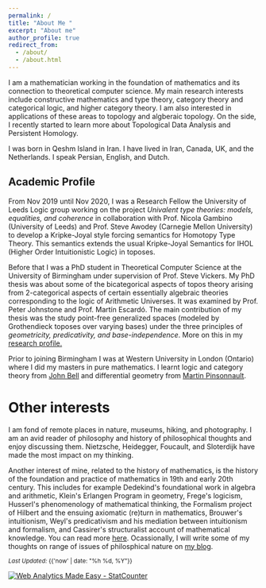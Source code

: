 ```yaml
---
permalink: /
title: "About Me "
excerpt: "About me"
author_profile: true
redirect_from: 
  - /about/
  - /about.html
---
```



I am a mathematician working in the foundation of mathematics and its connection to theoretical computer science. My main research interests include constructive mathematics and type theory, category theory and categorical logic, and higher category theory. I am also interested in applications of these areas to topology and algberaic topology. On the side, I recently started to learn more about Topological Data Analysis and Persistent Homology. 

I was born in Qeshm Island in Iran. I have lived in Iran, Canada, UK, and the Netherlands. I speak Persian, English, and Dutch. 	


## Academic Profile

From Nov 2019 until Nov 2020, I was a Research Fellow the University of Leeds Logic group working on the project <em>Univalent type theories: models, equalities, and coherence</em> in collaboration with Prof. Nicola Gambino (University of Leeds) and Prof. Steve Awodey (Carnegie Mellon University) to develop a Kripke-Joyal style forcing semantics for Homotopy Type Theory. This semantics extends the usual Kripke-Joyal Semantics for IHOL (Higher Order Intuitionistic Logic) in toposes. 

Before that I was a PhD student in Theoretical Computer Science at the University of Birmingham under supervision of Prof. Steve Vickers. My PhD thesis was about some of the bicategorical aspects of topos theory arising from 2-categorical aspects of certain essentially algebraic theories corresponding to the logic of Arithmetic Universes. It was examined by Prof. Peter Johnstone and Prof. Martín Escardó. The main contribution of my thesis was the study point-free generalized spaces (modeled by Grothendieck toposes over varying bases) under the three principles of <em>geometricity, predicativity, and base-independence</em>. More on this in my <a href="/research/" target="_blank">research profile.</a>

Prior to joining Birmingham I was at Western University in London (Ontario) where I did my masters in pure mathematics. I learnt logic and category theory from <a href="https://www.uwo.ca/philosophy/people/bell.html" target="_blank">John Bell</a> and differential geometry from <a href="http://www-home.math.uwo.ca/~mpinson/" target="_blank">Martin Pinsonnault</a>. 




<!--
 a member of <a href="https://www.cs.bham.ac.uk/research/groupings/theory/" target="_blank">Theory of Computation</a> group at University of Birmingham. 
--> 
 

Other interests 
======

I am fond of remote places in nature, museums, hiking, and photography. I am an avid reader of philosophy and history of philosophical thoughts and enjoy discussing them. Nietzsche, Heidegger, Foucault, and Sloterdijk have made the most impact on my thinking.  

Another interest of mine, related to the history of mathematics, is the history of the foundation and practice of mathematics in 19th and early 20th century. This includes for example Dedekind's foundational work in algebra and arithmetic, Klein's Erlangen Program in geometry, Frege's logicism, Husserl's phenomenology of mathematical thinking, the Formalism project of Hilbert and the ensuing axiomatic (re)turn in mathematics, Brouwer's intuitionism, Weyl's predicativism and his mediation between intuitionism and formalism, and Cassirer's structuralist account of mathematical knowledge. You can read more [here](https://sinhp.github.io/links/#phil-math:reading-list). Ocassionally, I will write some of my thoughts on range of issues of philosphical nature on <a href="/year-archive">my blog</a>. 

 

<div class="footer-col footer-col-3">
      <small>
        <em>Last Updated:</em> {{'now' | date: "%h %d, %Y"}}
        </small>        
</div>

<!-- Default Statcounter code for Github page
https://sinhp.github.io/ -->
<script type="text/javascript">
var sc_project=11670804; 
var sc_invisible=0; 
var sc_security="f1158054"; 
var scJsHost = (("https:" == document.location.protocol) ?
"https://secure." : "http://www.");
document.write("<sc"+"ript type='text/javascript' src='" +
scJsHost+
"statcounter.com/counter/counter.js'></"+"script>");
</script>
<noscript><div class="statcounter"><a title="Web Analytics
Made Easy - StatCounter" href="http://statcounter.com/"
target="_blank"><img class="statcounter"
src="//c.statcounter.com/11670804/0/f1158054/0/" alt="Web
Analytics Made Easy - StatCounter"></a></div></noscript>
<!-- End of Statcounter Code -->


